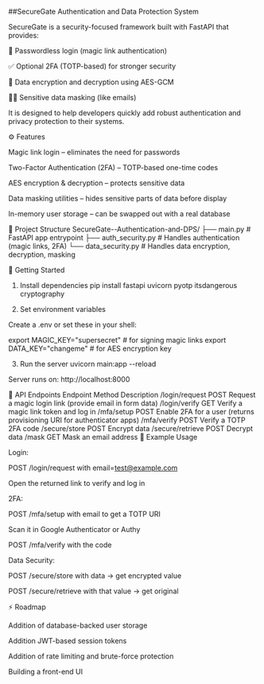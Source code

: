 ##SecureGate Authentication and Data Protection System

SecureGate is a security-focused framework built with FastAPI that provides:

🔐 Passwordless login (magic link authentication)

✅ Optional 2FA (TOTP-based) for stronger security

🧩 Data encryption and decryption using AES-GCM

🕵️‍♂️ Sensitive data masking (like emails)

It is designed to help developers quickly add robust authentication and privacy protection to their systems.

⚙️ Features

Magic link login – eliminates the need for passwords

Two-Factor Authentication (2FA) – TOTP-based one-time codes

AES encryption & decryption – protects sensitive data

Data masking utilities – hides sensitive parts of data before display

In-memory user storage – can be swapped out with a real database

📁 Project Structure
SecureGate--Authentication-and-DPS/
├── main.py              # FastAPI app entrypoint
├── auth_security.py     # Handles authentication (magic links, 2FA)
└── data_security.py     # Handles data encryption, decryption, masking

🚀 Getting Started
1. Install dependencies
pip install fastapi uvicorn pyotp itsdangerous cryptography

2. Set environment variables

Create a .env or set these in your shell:

export MAGIC_KEY="supersecret"     # for signing magic links
export DATA_KEY="changeme"         # for AES encryption key

3. Run the server
uvicorn main:app --reload


Server runs on: http://localhost:8000

🧪 API Endpoints
Endpoint  Method  Description
/login/request  POST  Request a magic login link (provide email in form data)
/login/verify  GET  Verify a magic link token and log in
/mfa/setup  POST  Enable 2FA for a user (returns provisioning URI for authenticator apps)
/mfa/verify  POST  Verify a TOTP 2FA code
/secure/store  POST  Encrypt data
/secure/retrieve  POST  Decrypt data
/mask  GET  Mask an email address
📌 Example Usage

Login:

POST /login/request with email=test@example.com

Open the returned link to verify and log in

2FA:

POST /mfa/setup with email to get a TOTP URI

Scan it in Google Authenticator or Authy

POST /mfa/verify with the code

Data Security:

POST /secure/store with data → get encrypted value

POST /secure/retrieve with that value → get original

⚡️ Roadmap

 Addition of database-backed user storage

 Addition JWT-based session tokens

 Addition of rate limiting and brute-force protection

 Building a front-end UI

